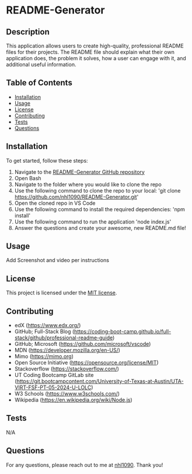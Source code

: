 
# README-Generator

## Description
This application allows users to create high-quality, professional README files for their projects. The README file should explain what their own application does, the problem it solves, how a user can engage with it, and additional useful information.

## Table of Contents
- [Installation](#installation)
- [Usage](#usage)
- [License](#license)
- [Contributing](#contributing)
- [Tests](#tests)
- [Questions](#questions)

## Installation
To get started, follow these steps:

1. Navigate to the [README-Generator GitHub repository](https://github.com/nhl1090/README-Generator)
2. Open Bash
3. Navigate to the folder where you would like to clone the repo
4. Use the following command to clone the repo to your local:
    'git clone https://github.com/nhl1090/README-Generator.git'
5. Open the cloned repo in VS Code
6. Use the following command to install the required dependencies:
    'npm install'
7. Use the following command to run the application
        'node index.js'
8. Answer the questions and create your awesome, new README.md file!

## Usage
Add Screenshot and video per instructions

## License
This project is licensed under the [MIT license](https://opensource.org/license/MIT).

## Contributing
- edX (https://www.edx.org/)
- GitHub; Full-Stack Blog (https://coding-boot-camp.github.io/full-stack/github/professional-readme-guide)
- GitHub; Microsoft (https://github.com/microsoft/vscode)
- MDN (https://developer.mozilla.org/en-US/)
- Mimo (https://mimo.org)
- Open Source Initiative (https://opensource.org/license/MIT)
- Stackoverflow (https://stackoverflow.com/)
- UT Coding Bootcamp GitLab site (https://git.bootcampcontent.com/University-of-Texas-at-Austin/UTA-VIRT-FSF-PT-05-2024-U-LOLC)
- W3 Schools (https://www.w3schools.com/)
- Wikipedia (https://en.wikipedia.org/wiki/Node.js)

## Tests
N/A

## Questions
For any questions, please reach out to me at [nhl1090](https://github.com/nhl1090). Thank you!